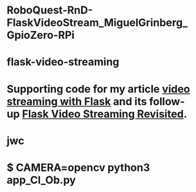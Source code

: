 # RoboQuest-RnD-FlaskVideoStream_MiguelGrinberg_GpioZero-RPi

# flask-video-streaming
# Supporting code for my article [video streaming with Flask](http://blog.miguelgrinberg.com/post/video-streaming-with-flask) and its follow-up [Flask Video Streaming Revisited](http://blog.miguelgrinberg.com/post/flask-video-streaming-revisited).

# jwc
# $ CAMERA=opencv python3 app_Cl_Ob.py
